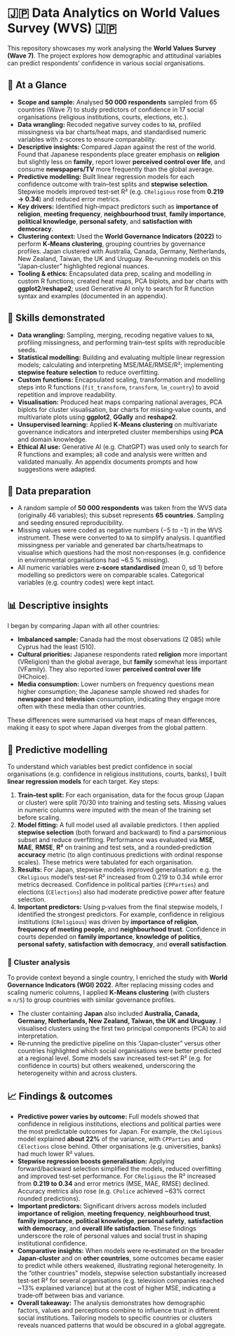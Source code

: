 # 🇯🇵 Data Analytics on World Values Survey (WVS) 🇯🇵

This repository showcases my work analysing the **World Values Survey (Wave 7)**. The project explores how demographic and attitudinal variables can predict respondents’ confidence in various social organisations.

## 📌 At a Glance

* **Scope and sample:** Analysed **50 000 respondents** sampled from 65 countries (Wave 7) to study predictors of confidence in 17 social organisations (religious institutions, courts, elections, etc.).
* **Data wrangling:** Recoded negative survey codes to `NA`, profiled missingness via bar charts/heat maps, and standardised numeric variables with z‑scores to ensure comparability.
* **Descriptive insights:** Compared Japan against the rest of the world. Found that Japanese respondents place greater emphasis on **religion** but slightly less on **family**, report lower **perceived control over life**, and consume **newspapers/TV** more frequently than the global average.
* **Predictive modelling:** Built linear regression models for each confidence outcome with train–test splits and **stepwise selection**. Stepwise models improved test‑set R² (e.g. `CReligious` rose from **0.219 → 0.34**) and reduced error metrics.
* **Key drivers:** Identified high‑impact predictors such as **importance of religion**, **meeting frequency**, **neighbourhood trust**, **family importance**, **political knowledge**, **personal safety**, and **satisfaction with democracy**.
* **Clustering context:** Used the **World Governance Indicators (2022)** to perform **K‑Means clustering**, grouping countries by governance profiles. Japan clustered with Australia, Canada, Germany, Netherlands, New Zealand, Taiwan, the UK and Uruguay. Re‑running models on this “Japan‑cluster” highlighted regional nuances.
* **Tooling & ethics:** Encapsulated data prep, scaling and modelling in custom R functions; created heat maps, PCA biplots, and bar charts with **ggplot2**/**reshape2**; used Generative AI only to search for R function syntax and examples (documented in an appendix).

## 🚀 Skills demonstrated

* **Data wrangling:** Sampling, merging, recoding negative values to `NA`, profiling missingness, and performing train–test splits with reproducible seeds.
* **Statistical modelling:** Building and evaluating multiple linear regression models; calculating and interpreting MSE/MAE/RMSE/R²; implementing **stepwise feature selection** to reduce overfitting.
* **Custom functions:** Encapsulated scaling, transformation and modelling steps into R functions (`fit_transform`, `transform`, `lm_country`) to avoid repetition and improve readability.
* **Visualisation:** Produced heat maps comparing national averages, PCA biplots for cluster visualisation, bar charts for missing‑value counts, and multivariate plots using **ggplot2**, **GGally** and **reshape2**.
* **Unsupervised learning:** Applied **K‑Means clustering** on multivariate governance indicators and interpreted cluster memberships using **PCA** and domain knowledge.
* **Ethical AI use:** Generative AI (e.g. ChatGPT) was used only to search for R functions and examples; all code and analysis were written and validated manually. An appendix documents prompts and how suggestions were adapted.

## 🔧 Data preparation

* A random sample of **50 000 respondents** was taken from the WVS data (originally 46 variables); this subset represents **65 countries**. Sampling and seeding ensured reproducibility.
* Missing values were coded as negative numbers (−5 to −1) in the WVS instrument. These were converted to `NA` to simplify analysis. I quantified missingness per variable and generated bar charts/heatmaps to visualise which questions had the most non‑responses (e.g. confidence in environmental organisations had ~6.5 % missing).
* All numeric variables were **z‑score standardised** (mean 0, sd 1) before modelling so predictors were on comparable scales. Categorical variables (e.g. country codes) were kept intact.

## 📊 Descriptive insights

I began by comparing Japan with all other countries:

* **Imbalanced sample:** Canada had the most observations (2 085) while Cyprus had the least (510).
* **Cultural priorities:** Japanese respondents rated **religion** more important (VReligion) than the global average, but **family** somewhat less important (VFamily). They also reported lower **perceived control over life** (HChoice).
* **Media consumption:** Lower numbers on frequency questions mean higher consumption; the Japanese sample showed red shades for **newspaper** and **television** consumption, indicating they engage more often with these media than other countries.

These differences were summarised via heat maps of mean differences, making it easy to spot where Japan diverges from the global pattern.

## 🧮 Predictive modelling

To understand which variables best predict confidence in social organisations (e.g. confidence in religious institutions, courts, banks), I built **linear regression models** for each target. Key steps:

1. **Train–test split:** For each organisation, data for the focus group (Japan or cluster) were split 70/30 into training and testing sets. Missing values in numeric columns were imputed with the mean of the training set before scaling.
2. **Model fitting:** A full model used all available predictors. I then applied **stepwise selection** (both forward and backward) to find a parsimonious subset and reduce overfitting. Performance was evaluated via **MSE**, **MAE**, **RMSE**, **R²** on training and test sets, and a rounded‑prediction **accuracy** metric (to align continuous predictions with ordinal response scales). These metrics were tabulated for each organisation.
3. **Results:** For Japan, stepwise models improved generalisation: e.g. the `CReligious` model’s test‑set R² increased from 0.219 to 0.34 while error metrics decreased. Confidence in political parties (`CPParties`) and elections (`CElections`) also had moderate predictive power after feature selection.
4. **Important predictors:** Using p‑values from the final stepwise models, I identified the strongest predictors. For example, confidence in religious institutions (`CReligious`) was driven by **importance of religion**, **frequency of meeting people**, and **neighbourhood trust**. Confidence in courts depended on **family importance**, **knowledge of politics**, **personal safety**, **satisfaction with democracy**, and **overall satisfaction**.

### 🧠 Cluster analysis

To provide context beyond a single country, I enriched the study with **World Governance Indicators (WGI) 2022**. After replacing missing codes and scaling numeric columns, I applied **K‑Means clustering** (with clusters ≈ `n/5`) to group countries with similar governance profiles.

* The cluster containing **Japan** also included **Australia, Canada, Germany, Netherlands, New Zealand, Taiwan, the UK and Uruguay**. I visualised clusters using the first two principal components (PCA) to aid interpretation.
* Re‑running the predictive pipeline on this “Japan‑cluster” versus other countries highlighted which social organisations were better predicted at a regional level. Some models saw increased test‑set R² (e.g. for confidence in courts) but others weakened, underscoring the heterogeneity within and across clusters.

## 📈 Findings & outcomes

* **Predictive power varies by outcome:** Full models showed that confidence in religious institutions, elections and political parties were the most predictable outcomes for Japan. For example, the `CReligious` model explained **about 22%** of the variance, with `CPParties` and `CElections` close behind. Other organisations (e.g. universities, banks) had much lower R² values.
* **Stepwise regression boosts generalisation:** Applying forward/backward selection simplified the models, reduced overfitting and improved test‑set performance. For `CReligious` the R² increased from **0.219 to 0.34** and error metrics (MSE, MAE, RMSE) declined. Accuracy metrics also rose (e.g. `CPolice` achieved ~63% correct rounded predictions).
* **Important predictors:** Significant drivers across models included **importance of religion**, **meeting frequency**, **neighbourhood trust**, **family importance**, **political knowledge**, **personal safety**, **satisfaction with democracy**, and **overall life satisfaction**. These findings underscore the role of personal values and social trust in shaping institutional confidence.
* **Comparative insights:** When models were re‑estimated on the broader **Japan‑cluster** and on **other countries**, some outcomes became easier to predict while others weakened, illustrating regional heterogeneity. In the “other countries” models, stepwise selection substantially increased test‑set R² for several organisations (e.g. television companies reached ~13% explained variance) but at the cost of higher MSE, indicating a trade‑off between bias and variance.
* **Overall takeaway:** The analysis demonstrates how demographic factors, values and perceptions combine to influence trust in different social institutions. Tailoring models to specific countries or clusters reveals nuanced patterns that would be obscured in a global aggregate.
